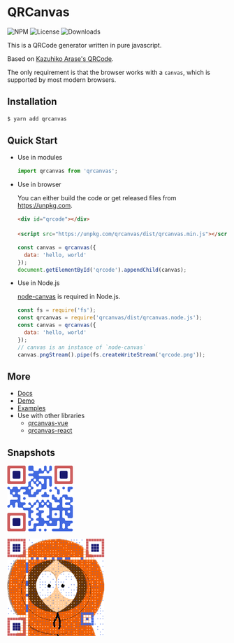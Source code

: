 QRCanvas
===

![NPM](https://img.shields.io/npm/v/qrcanvas.svg)
![License](https://img.shields.io/npm/l/qrcanvas.svg)
![Downloads](https://img.shields.io/npm/dt/qrcanvas.svg)

This is a QRCode generator written in pure javascript.

Based on [Kazuhiko Arase's QRCode](http://www.d-project.com/).

The only requirement is that the browser works with a `canvas`,
which is supported by most modern browsers.

Installation
---

``` sh
$ yarn add qrcanvas
```

Quick Start
---

* Use in modules

  ``` js
  import qrcanvas from 'qrcanvas';
  ```

* Use in browser

  You can either build the code or get released files from <https://unpkg.com>.

  ``` html
  <div id="qrcode"></div>

  <script src="https://unpkg.com/qrcanvas/dist/qrcanvas.min.js"></script>
  ```

  ``` js
  const canvas = qrcanvas({
    data: 'hello, world'
  });
  document.getElementById('qrcode').appendChild(canvas);
  ```

* Use in Node.js

  [node-canvas](https://github.com/Automattic/node-canvas) is required in Node.js.

  ``` js
  const fs = require('fs');
  const qrcanvas = require('qrcanvas/dist/qrcanvas.node.js');
  const canvas = qrcanvas({
    data: 'hello, world'
  });
  // canvas is an instance of `node-canvas`
  canvas.pngStream().pipe(fs.createWriteStream('qrcode.png'));
  ```

More
---
- [Docs](https://github.com/gera2ld/qrcanvas/wiki)
- [Demo](https://gera2ld.github.io/qrcanvas/)
- [Examples](https://gera2ld.github.io/qrcanvas/examples/)
- Use with other libraries
  - [qrcanvas-vue](https://github.com/gera2ld/qrcanvas-vue)
  - [qrcanvas-react](https://github.com/gera2ld/qrcanvas-react)

Snapshots
---

![1](snapshots/1.png)

![2](snapshots/2.png)
